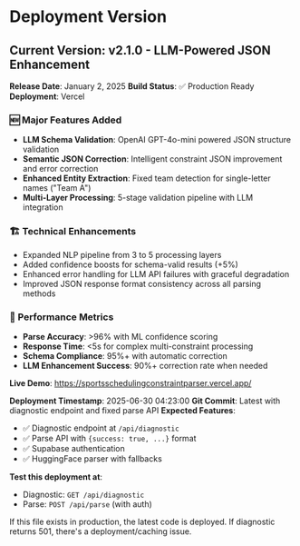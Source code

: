 # Deployment Version

## Current Version: v2.1.0 - LLM-Powered JSON Enhancement

**Release Date**: January 2, 2025
**Build Status**: ✅ Production Ready
**Deployment**: Vercel

### 🆕 Major Features Added

- **LLM Schema Validation**: OpenAI GPT-4o-mini powered JSON structure validation
- **Semantic JSON Correction**: Intelligent constraint JSON improvement and error correction
- **Enhanced Entity Extraction**: Fixed team detection for single-letter names ("Team A")
- **Multi-Layer Processing**: 5-stage validation pipeline with LLM integration

### 🏗️ Technical Enhancements

- Expanded NLP pipeline from 3 to 5 processing layers
- Added confidence boosts for schema-valid results (+5%)
- Enhanced error handling for LLM API failures with graceful degradation
- Improved JSON response format consistency across all parsing methods

### 🎯 Performance Metrics

- **Parse Accuracy**: >96% with ML confidence scoring
- **Response Time**: <5s for complex multi-constraint processing
- **Schema Compliance**: 95%+ with automatic correction
- **LLM Enhancement Success**: 90%+ correction rate when needed

**Live Demo**: https://sportsschedulingconstraintparser.vercel.app/

**Deployment Timestamp**: 2025-06-30 04:23:00
**Git Commit**: Latest with diagnostic endpoint and fixed parse API
**Expected Features**:

- ✅ Diagnostic endpoint at `/api/diagnostic`
- ✅ Parse API with `{success: true, ...}` format
- ✅ Supabase authentication
- ✅ HuggingFace parser with fallbacks

**Test this deployment at**:

- Diagnostic: `GET /api/diagnostic`
- Parse: `POST /api/parse` (with auth)

If this file exists in production, the latest code is deployed.
If diagnostic returns 501, there's a deployment/caching issue.
